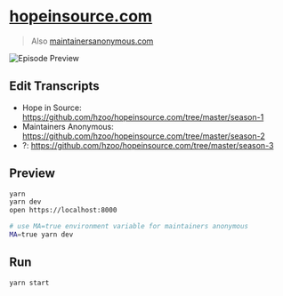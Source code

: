 # [hopeinsource.com](https://hopeinsource.com)

> Also [maintainersanonymous.com](https://maintainersanonymous.com)

![Episode Preview](https://i.imgur.com/RYYduIQ.png)

## Edit Transcripts

- Hope in Source: https://github.com/hzoo/hopeinsource.com/tree/master/season-1
- Maintainers Anonymous: https://github.com/hzoo/hopeinsource.com/tree/master/season-2
- ?: https://github.com/hzoo/hopeinsource.com/tree/master/season-3

## Preview

```sh
yarn
yarn dev
open https://localhost:8000

# use MA=true environment variable for maintainers anonymous
MA=true yarn dev
```

## Run

```sh
yarn start
```
